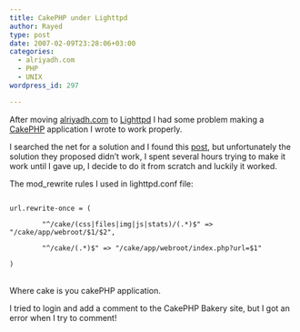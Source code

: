 ```yaml
---
title: CakePHP under Lighttpd
author: Rayed
type: post
date: 2007-02-09T23:28:06+03:00
categories:
  - alriyadh.com
  - PHP
  - UNIX
wordpress_id: 297

---
```

<p>After moving <a href="http://www.alriyadh.com/">alriyadh.com</a> to <a href="http://www.lighttpd.net/">Lighttpd</a> I had some problem making a <a href="http://cakephp.org/">CakePHP</a> application I wrote to work properly.</p>
<p>I searched the net for a solution and I found this <a href="http://bakery.cakephp.org/articles/view/164">post</a>, but unfortunately the solution they proposed didn&#8217;t work, I spent several hours trying to make it work until I gave up, I decide to do it from scratch and luckily it worked. </p>
<p>The mod_rewrite rules I used in lighttpd.conf file:<br />
<code><br />
url.rewrite-once = (<br />
        "^/cake/(css|files|img|js|stats)/(.*)$" => "/cake/app/webroot/$1/$2",<br />
        "^/cake/(.*)$" => "/cake/app/webroot/index.php?url=$1"<br />
)<br />
</code><br />
Where cake is you cakePHP application.</p>
<p>I tried to login and add a comment to the CakePHP Bakery site, but I got an error when I try to comment!</p>
